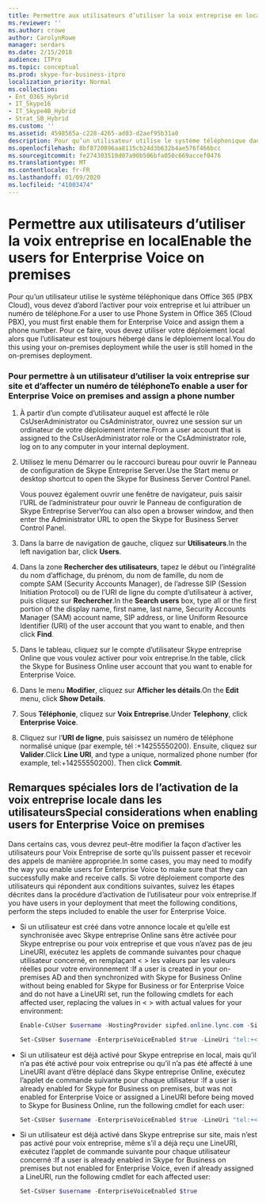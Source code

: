 ```yaml
---
title: Permettre aux utilisateurs d’utiliser la voix entreprise en local
ms.reviewer: ''
ms.author: crowe
author: CarolynRowe
manager: serdars
ms.date: 2/15/2018
audience: ITPro
ms.topic: conceptual
ms.prod: skype-for-business-itpro
localization_priority: Normal
ms.collection:
- Ent_O365_Hybrid
- IT_Skype16
- IT_Skype4B_Hybrid
- Strat_SB_Hybrid
ms.custom: ''
ms.assetid: 4598565a-c228-4265-ad03-d2aef95b31a0
description: Pour qu’un utilisateur utilise le système téléphonique dans Office 365 (PBX Cloud), vous devez d’abord l’activer pour voix entreprise et lui attribuer un numéro de téléphone. Pour ce faire, vous devez utiliser votre déploiement local alors que l’utilisateur est toujours hébergé dans le déploiement local.
ms.openlocfilehash: 8bf8720896aa8115cb24d3b632b4ae576f466bcc
ms.sourcegitcommit: fe274303510d07a90b506bfa050c669accef0476
ms.translationtype: MT
ms.contentlocale: fr-FR
ms.lasthandoff: 01/09/2020
ms.locfileid: "41003474"
---
```

# <a name="enable-the-users-for-enterprise-voice-on-premises"></a><span data-ttu-id="b56e1-104">Permettre aux utilisateurs d’utiliser la voix entreprise en local</span><span class="sxs-lookup"><span data-stu-id="b56e1-104">Enable the users for Enterprise Voice on premises</span></span>
 
<span data-ttu-id="b56e1-105">Pour qu’un utilisateur utilise le système téléphonique dans Office 365 (PBX Cloud), vous devez d’abord l’activer pour voix entreprise et lui attribuer un numéro de téléphone.</span><span class="sxs-lookup"><span data-stu-id="b56e1-105">For a user to use Phone System in Office 365 (Cloud PBX), you must first enable them for Enterprise Voice and assign them a phone number.</span></span> <span data-ttu-id="b56e1-106">Pour ce faire, vous devez utiliser votre déploiement local alors que l’utilisateur est toujours hébergé dans le déploiement local.</span><span class="sxs-lookup"><span data-stu-id="b56e1-106">You do this using your on-premises deployment while the user is still homed in the on-premises deployment.</span></span>
  
### <a name="to-enable-a-user-for-enterprise-voice-on-premises-and-assign-a-phone-number"></a><span data-ttu-id="b56e1-107">Pour permettre à un utilisateur d’utiliser la voix entreprise sur site et d’affecter un numéro de téléphone</span><span class="sxs-lookup"><span data-stu-id="b56e1-107">To enable a user for Enterprise Voice on premises and assign a phone number</span></span>

1. <span data-ttu-id="b56e1-108">À partir d’un compte d’utilisateur auquel est affecté le rôle CsUserAdministrator ou CsAdministrator, ouvrez une session sur un ordinateur de votre déploiement interne.</span><span class="sxs-lookup"><span data-stu-id="b56e1-108">From a user account that is assigned to the CsUserAdministrator role or the CsAdministrator role, log on to any computer in your internal deployment.</span></span>
    
2. <span data-ttu-id="b56e1-109">Utilisez le menu Démarrer ou le raccourci bureau pour ouvrir le Panneau de configuration de Skype Entreprise Server.</span><span class="sxs-lookup"><span data-stu-id="b56e1-109">Use the Start menu or desktop shortcut to open the Skype for Business Server Control Panel.</span></span>
    
    <span data-ttu-id="b56e1-110">Vous pouvez également ouvrir une fenêtre de navigateur, puis saisir l’URL de l’administrateur pour ouvrir le Panneau de configuration de Skype Entreprise Server</span><span class="sxs-lookup"><span data-stu-id="b56e1-110">You can also open a browser window, and then enter the Administrator URL to open the Skype for Business Server Control Panel.</span></span>
    
3. <span data-ttu-id="b56e1-111">Dans la barre de navigation de gauche, cliquez sur **Utilisateurs**.</span><span class="sxs-lookup"><span data-stu-id="b56e1-111">In the left navigation bar, click **Users**.</span></span>
    
4. <span data-ttu-id="b56e1-112">Dans la zone **Rechercher des utilisateurs**, tapez le début ou l’intégralité du nom d’affichage, du prénom, du nom de famille, du nom de compte SAM (Security Accounts Manager), de l’adresse SIP (Session Initiation Protocol) ou de l’URI de ligne du compte d’utilisateur à activer, puis cliquez sur **Rechercher**.</span><span class="sxs-lookup"><span data-stu-id="b56e1-112">In the **Search users** box, type all or the first portion of the display name, first name, last name, Security Accounts Manager (SAM) account name, SIP address, or line Uniform Resource Identifier (URI) of the user account that you want to enable, and then click **Find**.</span></span>
    
5. <span data-ttu-id="b56e1-113">Dans le tableau, cliquez sur le compte d’utilisateur Skype entreprise Online que vous voulez activer pour voix entreprise.</span><span class="sxs-lookup"><span data-stu-id="b56e1-113">In the table, click the Skype for Business Online user account that you want to enable for Enterprise Voice.</span></span>
    
6. <span data-ttu-id="b56e1-114">Dans le menu **Modifier**, cliquez sur **Afficher les détails**.</span><span class="sxs-lookup"><span data-stu-id="b56e1-114">On the **Edit** menu, click **Show Details**.</span></span>
    
7. <span data-ttu-id="b56e1-115">Sous **Téléphonie**, cliquez sur **Voix Entreprise**.</span><span class="sxs-lookup"><span data-stu-id="b56e1-115">Under **Telephony**, click **Enterprise Voice**.</span></span>
    
8. <span data-ttu-id="b56e1-p103">Cliquez sur l’**URI de ligne**, puis saisissez un numéro de téléphone normalisé unique (par exemple, tél :+14255550200). Ensuite, cliquez sur **Valider**.</span><span class="sxs-lookup"><span data-stu-id="b56e1-p103">Click **Line URI**, and type a unique, normalized phone number (for example, tel:+14255550200). Then click **Commit**.</span></span>
    
## <a name="special-considerations-when-enabling-users-for-enterprise-voice-on-premises"></a><span data-ttu-id="b56e1-118">Remarques spéciales lors de l’activation de la voix entreprise locale dans les utilisateurs</span><span class="sxs-lookup"><span data-stu-id="b56e1-118">Special considerations when enabling users for Enterprise Voice on premises</span></span>

<span data-ttu-id="b56e1-119">Dans certains cas, vous devrez peut-être modifier la façon d’activer les utilisateurs pour Voix Entreprise de sorte qu’ils puissent passer et recevoir des appels de manière appropriée.</span><span class="sxs-lookup"><span data-stu-id="b56e1-119">In some cases, you may need to modify the way you enable users for Enterprise Voice to make sure that they can successfully make and receive calls.</span></span> <span data-ttu-id="b56e1-120">Si votre déploiement comporte des utilisateurs qui répondent aux conditions suivantes, suivez les étapes décrites dans la procédure d’activation de l’utilisateur pour voix entreprise.</span><span class="sxs-lookup"><span data-stu-id="b56e1-120">If you have users in your deployment that meet the following conditions, perform the steps included to enable the user for Enterprise Voice.</span></span>
  
- <span data-ttu-id="b56e1-121">Si un utilisateur est créé dans votre annonce locale et qu’elle est synchronisée avec Skype entreprise Online sans être activée pour Skype entreprise ou pour voix entreprise et que vous n’avez pas de jeu LineURI, exécutez les applets de commande suivantes pour chaque utilisateur concerné, en remplaçant \< \> les valeurs par les valeurs réelles pour votre environnement :</span><span class="sxs-lookup"><span data-stu-id="b56e1-121">If a user is created in your on-premises AD and then synchronized with Skype for Business Online without being enabled for Skype for Business or for Enterprise Voice and do not have a LineURI set, run the following cmdlets for each affected user, replacing the values in \< \> with actual values for your environment:</span></span>
    
  ```powershell
  Enable-CsUser $username -HostingProvider sipfed.online.lync.com -SipAddress sip:<UserName>@<SIP Domain>
  ```

  ```powershell
  Set-CsUser $username -EnterpriseVoiceEnabled $true -LineUri "tel:+<Telephone Number>"
  ```

- <span data-ttu-id="b56e1-122">Si un utilisateur est déjà activé pour Skype entreprise en local, mais qu’il n’a pas été activé pour voix entreprise ou qu’il n’a pas été affecté à une LineURI avant d’être déplacé dans Skype entreprise Online, exécutez l’applet de commande suivante pour chaque utilisateur :</span><span class="sxs-lookup"><span data-stu-id="b56e1-122">If a user is already enabled for Skype for Business on premises, but was not enabled for Enterprise Voice or assigned a LineURI before being moved to Skype for Business Online, run the following cmdlet for each user:</span></span>
    
  ```powershell
  Set-CsUser $username -EnterpriseVoiceEnabled $true -LineUri "tel:+<Telephone Number>"
  ```

- <span data-ttu-id="b56e1-123">Si un utilisateur est déjà activé dans Skype entreprise sur site, mais n’est pas activé pour voix entreprise, même s’il a déjà reçu une LineURI, exécutez l’applet de commande suivante pour chaque utilisateur concerné :</span><span class="sxs-lookup"><span data-stu-id="b56e1-123">If a user is already enabled in Skype for Business on premises but not enabled for Enterprise Voice, even if already assigned a LineURI, run the following cmdlet for each affected user:</span></span>
    
  ```powershell
  Set-CsUser $username -EnterpriseVoiceEnabled $true
  ```


